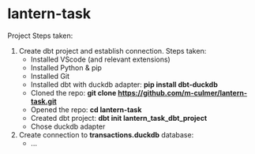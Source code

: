 # lantern-task

Project Steps taken:

1. Create dbt project and establish connection. Steps taken:
   - Installed VScode (and relevant extensions)
   - Installed Python & pip
   - Installed Git
   - Installed dbt with duckdb adapter: **pip install dbt-duckdb**
   - Cloned the repo: **git clone https://github.com/m-culmer/lantern-task.git**
   - Opened the repo: **cd lantern-task**
   - Created dbt project: **dbt init lantern_task_dbt_project**
   - Chose duckdb adapter
2. Create connection to **transactions.duckdb** database:
   - ...
